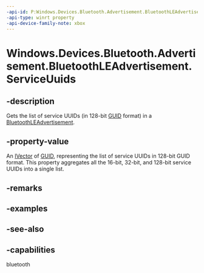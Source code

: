 ```yaml
---
-api-id: P:Windows.Devices.Bluetooth.Advertisement.BluetoothLEAdvertisement.ServiceUuids
-api-type: winrt property
-api-device-family-note: xbox
---
```


<!-- Property syntax
public Windows.Foundation.Collections.IVector<System.Guid> ServiceUuids { get; }
-->

# Windows.Devices.Bluetooth.Advertisement.BluetoothLEAdvertisement.ServiceUuids

## -description
Gets the list of service UUIDs (in 128-bit [GUID](/windows/win32/api/guiddef/ns-guiddef-guid) format) in a [BluetoothLEAdvertisement](bluetoothleadvertisement.md).

## -property-value
An [IVector](/uwp/api/windows.foundation.collections.ivector_t_) of [GUID](/windows/win32/api/guiddef/ns-guiddef-guid), representing the list of service UUIDs in 128-bit GUID format. This property aggregates all the 16-bit, 32-bit, and 128-bit service UUIDs into a single list.

## -remarks

## -examples

## -see-also

## -capabilities
bluetooth